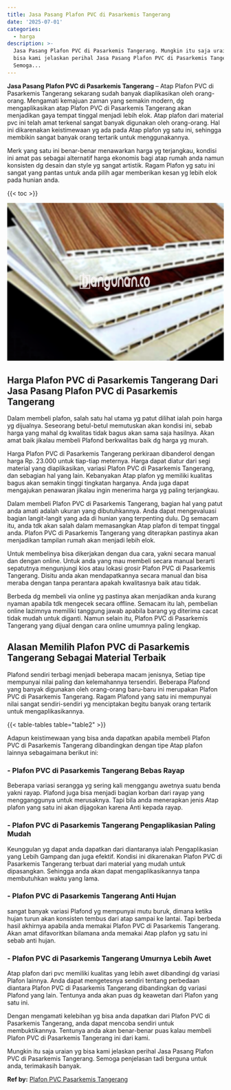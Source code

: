 ```yaml
---
title: Jasa Pasang Plafon PVC di Pasarkemis Tangerang
date: '2025-07-01'
categories:
  - harga
description: >-
  Jasa Pasang Plafon PVC di Pasarkemis Tangerang. Mungkin itu saja uraian yg
  bisa kami jelaskan perihal Jasa Pasang Plafon PVC di Pasarkemis Tangerang.
  Semoga...
---
```


**Jasa Pasang Plafon PVC di Pasarkemis Tangerang** – Atap Plafon PVC di Pasarkemis Tangerang sekarang sudah banyak diaplikasikan oleh orang-orang. Mengamati kemajuan zaman yang semakin modern, dg mengaplikasikan atap Plafon PVC di Pasarkemis Tangerang akan menjadikan gaya tempat tinggal menjadi lebih elok. Atap plafon dari material pvc ini telah amat terkenal sangat banyak digunakan oleh orang-orang. Hal ini dikarenakan keistimewaan yg ada pada Atap plafon yg satu ini, sehingga membikin sangat banyak orang tertarik untuk menggunakannya.

Merk yang satu ini benar-benar menawarkan harga yg terjangkau, kondisi ini amat pas sebagai alternatif harga ekonomis bagi atap rumah anda namun konsisten dg desain dan style yg sangat artistik. Ragam Plafon yg satu ini sangat yang pantas untuk anda pilih agar memberikan kesan yg lebih elok pada hunian anda.

{{< toc >}}

![Jasa Pasang Plafon PVC di Pasarkemis Tangerang](/images/flafond-pvc-murah12.png)

## Harga Plafon PVC di Pasarkemis Tangerang Dari Jasa Pasang Plafon PVC di Pasarkemis Tangerang

Dalam membeli plafon, salah satu hal utama yg patut dilihat ialah poin harga yg dijualnya. Seseorang betul-betul memutuskan akan kondisi ini, sebab harga yang mahal dg kwalitas tidak bagus akan sama saja hasilnya. Akan amat baik jikalau membeli Plafond berkwalitas baik dg harga yg murah.

Harga Plafon PVC di Pasarkemis Tangerang perkiraan dibanderol dengan harga Rp. 23.000 untuk tiap-tiap meternya. Harga dapat diatur dari segi material yang diaplikasikan, variasi Plafon PVC di Pasarkemis Tangerang, dan sebagian hal yang lain. Kebanyakan Atap plafon yg memiliki kualitas bagus akan semakin tinggi tingkatan harganya. Anda juga dapat mengajukan penawaran jikalau ingin menerima harga yg paling terjangkau.

Dalam membeli Plafon PVC di Pasarkemis Tangerang, bagian hal yang patut anda amati adalah ukuran yang dibutuhkannya. Anda dapat mengevaluasi bagian langit-langit yang ada di hunian yang terpenting dulu. Dg semacam itu, anda tdk akan salah dalam memasangkan Atap plafon di tempat tinggal anda. Plafon PVC di Pasarkemis Tangerang yang diterapkan pastinya akan menjadikan tampilan rumah akan menjadi lebih elok.

Untuk membelinya bisa dikerjakan dengan dua cara, yakni secara manual dan dengan online. Untuk anda yang mau membeli secara manual berarti sepatutnya mengunjungi kios atau lokasi grosir Plafon PVC di Pasarkemis Tangerang. Disitu anda akan mendapatkannya secara manual dan bisa meraba dengan tanpa perantara apakah kwalitasnya baik atau tidak.

Berbeda dg membeli via online yg pastinya akan menjadikan anda kurang nyaman apabila tdk mengecek secara offline. Semacam itu lah, pembelian online lazimnya memiliki tanggung jawab apabila barang yg diterima cacat tidak mudah untuk diganti. Namun selain itu, Plafon PVC di Pasarkemis Tangerang yang dijual dengan cara online umumnya paling lengkap.

## Alasan Memilih Plafon PVC di Pasarkemis Tangerang Sebagai Material Terbaik

Plafond sendiri terbagi menjadi beberapa macam jenisnya, Setiap tipe mempunyai nilai paling dan kelemahannya tersendiri. Beberapa Plafond yang banyak digunakan oleh orang-orang baru-baru ini merupakan Plafon PVC di Pasarkemis Tangerang. Ragam Plafond yang satu ini mempunyai nilai sangat sendiri-sendiri yg menciptakan begitu banyak orang tertarik untuk mengaplikasikannya.

{{< table-tables table="table2" >}}

Adapun keistimewaan yang bisa anda dapatkan apabila membeli Plafon PVC di Pasarkemis Tangerang dibandingkan dengan tipe Atap plafon lainnya sebagaimana berikut ini:

### \- Plafon PVC di Pasarkemis Tangerang Bebas Rayap

Beberapa variasi serangga yg sering kali menggangu awetnya suatu benda yakni rayap. Plafond juga bisa menjadi bagian korban dari rayap yang mengganggunya untuk merusaknya. Tapi bila anda menerapkan jenis Atap plafon yang satu ini akan dijagokan karena Anti kepada rayap.

### \- Plafon PVC di Pasarkemis Tangerang Pengaplikasian Paling Mudah

Keunggulan yg dapat anda dapatkan dari diantaranya ialah Pengaplikasian yang Lebih Gampang dan juga efektif. Kondisi ini dikarenakan Plafon PVC di Pasarkemis Tangerang terbuat dari material yang mudah untuk dipasangkan. Sehingga anda akan dapat mengaplikasikannya tanpa membutuhkan waktu yang lama.

### \- Plafon PVC di Pasarkemis Tangerang Anti Hujan

sangat banyak variasi Plafond yg mempunyai mutu buruk, dimana ketika hujan turun akan konsisten tembus dari atap sampai ke lantai. Tapi berbeda hasil akhirnya apabila anda memakai Plafon PVC di Pasarkemis Tangerang. Akan amat difavoritkan bilamana anda memakai Atap plafon yg satu ini sebab anti hujan.

### \- Plafon PVC di Pasarkemis Tangerang Umurnya Lebih Awet

Atap plafon dari pvc memiliki kualitas yang lebih awet dibandingi dg variasi Plafon lainnya. Anda dapat mengetesnya sendiri tentang perbedaan diantara Plafon PVC di Pasarkemis Tangerang dibandingkan dg variasi Plafond yang lain. Tentunya anda akan puas dg keawetan dari Plafon yang satu ini.

Dengan mengamati kelebihan yg bisa anda dapatkan dari Plafon PVC di Pasarkemis Tangerang, anda dapat mencoba sendiri untuk membuktikannya. Tentunya anda akan benar-benar puas kalau membeli Plafon PVC di Pasarkemis Tangerang ini dari kami.

Mungkin itu saja uraian yg bisa kami jelaskan perihal Jasa Pasang Plafon PVC di Pasarkemis Tangerang. Semoga penjelasan tadi berguna untuk anda, terimakasih banyak.

**Ref by:** [Plafon PVC Pasarkemis Tangerang](https://id.wikipedia.org/wiki/Plafon)
